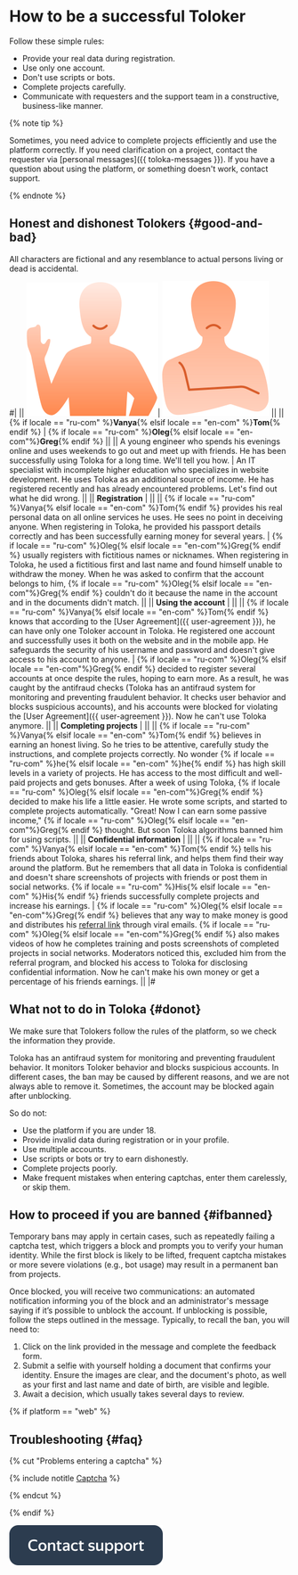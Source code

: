 # How to be a successful Toloker

Follow these simple rules:

- Provide your real data during registration.
- Use only one account.
- Don't use scripts or bots.
- Complete projects carefully.
- Communicate with requesters and the support team in a constructive, business-like manner.

{% note tip %}

Sometimes, you need advice to complete projects efficiently and use the platform correctly. If you need clarification on a project, contact the requester via [personal messages]({{ toloka-messages }}). If you have a question about using the platform, or something doesn't work, contact support.

{% endnote %}

## Honest and dishonest Tolokers {#good-and-bad}

All characters are fictional and any resemblance to actual persons living or dead is accidental.

#|
|| ![](assets/good_perfomer.svg)| ![](assets/bad_performer.svg) ||
|| {% if locale == "ru-com" %}**Vanya**{% elsif locale == "en-com" %}**Tom**{% endif %} | {% if locale == "ru-com" %}**Oleg**{% elsif locale == "en-com"%}**Greg**{% endif %} ||
|| A young engineer who spends his evenings online and uses weekends to go out and meet up with friends. He has been successfully using Toloka for a long time. We'll tell you how. | An IT specialist with incomplete higher education who specializes in website development. He uses Toloka as an additional source of income. He has registered recently and has already encountered problems. Let's find out what he did wrong. ||
|| **Registration** | ||
|| {% if locale == "ru-com" %}Vanya{% elsif locale == "en-com" %}Tom{% endif %} provides his real personal data on all online services he uses. He sees no point in deceiving anyone. When registering in Toloka, he provided his passport details correctly and has been successfully earning money for several years. | {% if locale == "ru-com" %}Oleg{% elsif locale == "en-com"%}Greg{% endif %} usually registers with fictitious names or nicknames. When registering in Toloka, he used a fictitious first and last name and found himself unable to withdraw the money. When he was asked to confirm that the account belongs to him, {% if locale == "ru-com" %}Oleg{% elsif locale == "en-com"%}Greg{% endif %} couldn't do it because the name in the account and in the documents didn't match. ||
|| **Using the account** | ||
|| {% if locale == "ru-com" %}Vanya{% elsif locale == "en-com" %}Tom{% endif %} knows that according to the [User Agreement]({{ user-agreement }}), he can have only one Toloker account in Toloka. He registered one account and successfully uses it both on the website and in the mobile app. He safeguards the security of his username and password and doesn't give access to his account to anyone. | {% if locale == "ru-com" %}Oleg{% elsif locale == "en-com"%}Greg{% endif %} decided to register several accounts at once despite the rules, hoping to earn more. As a result, he was caught by the antifraud checks (Toloka has an antifraud system for monitoring and preventing fraudulent behavior. It checks user behavior and blocks suspicious accounts), and his accounts were blocked for violating the [User Agreement]({{ user-agreement }}). Now he can't use Toloka anymore. ||
|| **Completing projects** | ||
|| {% if locale == "ru-com" %}Vanya{% elsif locale == "en-com" %}Tom{% endif %} believes in earning an honest living. So he tries to be attentive, carefully study the instructions, and complete projects correctly. No wonder {% if locale == "ru-com" %}he{% elsif locale == "en-com" %}he{% endif %} has high skill levels in a variety of projects. He has access to the most difficult and well-paid projects and gets bonuses. After a week of using Toloka, {% if locale == "ru-com" %}Oleg{% elsif locale == "en-com"%}Greg{% endif %} decided to make his life a little easier. He wrote some scripts, and started to complete projects automatically. "Great! Now I can earn some passive income," {% if locale == "ru-com" %}Oleg{% elsif locale == "en-com"%}Greg{% endif %} thought. But soon Toloka algorithms banned him for using scripts. ||
|| **Confidential information** | ||
|| {% if locale == "ru-com" %}Vanya{% elsif locale == "en-com" %}Tom{% endif %} tells his friends about Toloka, shares his referral link, and helps them find their way around the platform. But he remembers that all data in Toloka is confidential and doesn't share screenshots of projects with friends or post them in social networks. {% if locale == "ru-com" %}His{% elsif locale == "en-com" %}His{% endif %} friends successfully complete projects and increase his earnings. | {% if locale == "ru-com" %}Oleg{% elsif locale == "en-com"%}Greg{% endif %} believes that any way to make money is good and distributes his [referral link](referal.md) through viral emails. {% if locale == "ru-com" %}Oleg{% elsif locale == "en-com"%}Greg{% endif %} also makes videos of how he completes training and posts screenshots of completed projects in social networks. Moderators noticed this, excluded him from the referral program, and blocked his access to Toloka for disclosing confidential information. Now he can't make his own money or get a percentage of his friends earnings. ||
|#

## What not to do in Toloka {#donot}

We make sure that Tolokers follow the rules of the platform, so we check the information they provide.

Toloka has an antifraud system for monitoring and preventing fraudulent behavior. It monitors Toloker behavior and blocks suspicious accounts. In different cases, the ban may be caused by different reasons, and we are not always able to remove it. Sometimes, the account may be blocked again after unblocking.

So do not:

- Use the platform if you are under 18.
- Provide invalid data during registration or in your profile.
- Use multiple accounts.
- Use scripts or bots or try to earn dishonestly.
- Complete projects poorly.
- Make frequent mistakes when entering captchas, enter them carelessly, or skip them.

## How to proceed if you are banned {#ifbanned}

Temporary bans may apply in certain cases, such as repeatedly failing a captcha test, which triggers a block and prompts you to verify your human identity. While the first block is likely to be lifted, frequent captcha mistakes or more severe violations (e.g., bot usage) may result in a permanent ban from projects.

Once blocked, you will receive two communications: an automated notification informing you of the block and an administrator's message saying if it’s possible to unblock the account. If unblocking is possible, follow the steps outlined in the message. Typically, to recall the ban, you will need to:

1. Click on the link provided in the message and complete the feedback form.
1. Submit a selfie with yourself holding a document that confirms your identity. Ensure the images are clear, and the document's photo, as well as your first and last name and date of birth, are visible and legible.
1. Await a decision, which usually takes several days to review.

{% if platform == "web" %}
## Troubleshooting {#faq}

{% cut "Problems entering a captcha" %}

{% include notitle [Captcha](_includes/captcha.md) %}

{% endcut %}

{% endif %}


[![](assets/buttons/contact-support.svg)](troubleshooting/troubleshooting.md#not_working_properly)
